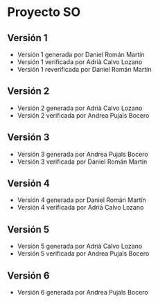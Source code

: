 # Proyecto SO

## Versión 1
* Versión 1 generada por Daniel Román Martín
* Versión 1 verificada por Adrià Calvo Lozano
* Versión 1 reverificada por Daniel Román Martín

## Versión 2
* Versión 2 generada por Adrià Calvo Lozano
* Versión 2 verificada por Andrea Pujals Bocero

## Versión 3
* Versión 3 generada por Andrea Pujals Bocero
* Versión 3 verificada por Daniel Román Martín

## Versión 4
* Versión 4 generada por Daniel Román Martín
* Versión 4 verificada por Adrià Calvo Lozano

## Versión 5
* Versión 5 generada por Adrià Calvo Lozano
* Versión 5 verificada por Andrea Pujals Bocero

## Versión 6
* Versión 6 generada por Andrea Pujals Bocero

